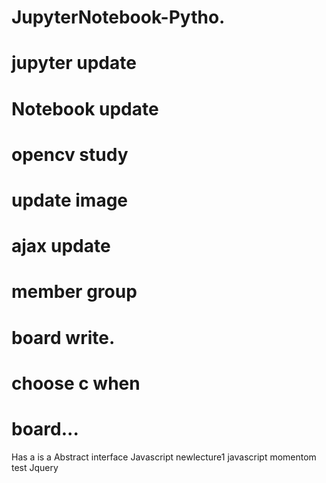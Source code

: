 # JupyterNotebook-Pytho.
# jupyter update
# Notebook update
# opencv study
# update image
# ajax update
# member group
# board write.
# choose c when 
# board...

Has a is a
Abstract interface
Javascript newlecture1
javascript momentom test
Jquery
